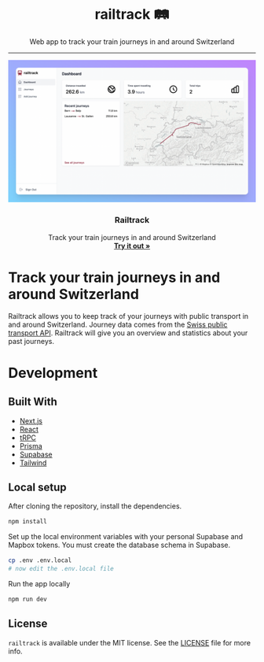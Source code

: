 <h1 align="center">
  railtrack 🛤
</h1>

<p align="center">
  Web app to track your train journeys in and around Switzerland 
</p>

---

<p align="center">
  <a href="https://github.com/noahflk/railtrack">
    <img src="https://raw.githubusercontent.com/noahflk/railtrack/main/public/images/screenshot-marketing.png" alt="Railtrack Logo">
  </a>

  <h3 align="center">Railtrack</h3>

  <p align="center">
    Track your train journeys in and around Switzerland 
    <br />
    <a href="https://railtrack.vercel.app"><strong>Try it out »</strong></a>
  </p>
</p>

# Track your train journeys in and around Switzerland

Railtrack allows you to keep track of your journeys with public transport in and around Switzerland. Journey data comes from the [Swiss public transport API](https://transport.opendata.ch). Railtrack will give you an overview and statistics about your past journeys.

# Development

## Built With

- [Next.js](https://nextjs.org/)
- [React](https://reactjs.org/)
- [tRPC](https://trpc.io/)
- [Prisma](https://www.prisma.io/)
- [Supabase](https://supabase.com/)
- [Tailwind](https://tailwindcss.com/)

## Local setup

After cloning the repository, install the dependencies.

```bash
npm install
```

Set up the local environment variables with your personal Supabase and Mapbox tokens. You must create the database schema in Supabase.

```bash
cp .env .env.local
# now edit the .env.local file
```

Run the app locally

```bash
npm run dev
```

## License

`railtrack` is available under the MIT license. See the [LICENSE](LICENSE) file for more info.
